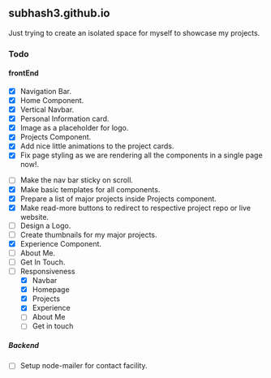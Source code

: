 ## subhash3.github.io

Just trying to create an isolated space for myself to showcase my projects.
### Todo
#### frontEnd
- [x] Navigation Bar.
- [x] Home Component.
- [x] Vertical Navbar.
- [x] Personal Information card.
- [x] Image as a placeholder for logo.
- [x] Projects Component.
- [x] Add nice little animations to the project cards.
- [x] Fix page styling as we are rendering all the components in a single page now!.
<!-- - [ ] Make the logo sticky on the top left corner. -->
- [ ] Make the nav bar sticky on scroll.
- [x] Make basic templates for all components.
- [x] Prepare a list of major projects inside Projects component.
- [x] Make read-more buttons to redirect to respective project repo or live website.
- [ ] Design a Logo.
- [ ] Create thumbnails for my major projects.
- [x] Experience Component.
- [ ] About Me.
- [ ] Get In Touch.
- [ ] Responsiveness
    - [x] Navbar
    - [x] Homepage
    - [x] Projects
    - [x] Experience
    - [ ] About Me
    - [ ] Get in touch

##### Backend
- [ ] Setup node-mailer for contact facility.